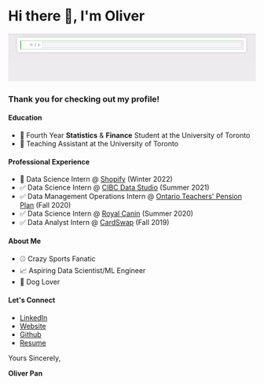 # Hi there 👋, I'm Oliver

![](https://github.com/oliverkpan/oliverkpan/blob/master/profile_vid.gif)

### Thank you for checking out my profile!

#### Education
- :school_satchel: Fourth Year **Statistics** & **Finance** Student at the University of Toronto
- :raising_hand: Teaching Assistant at the University of Toronto

#### Professional Experience
- :large_blue_diamond: Data Science Intern @ [Shopify](https://www.shopify.ca/) (Winter 2022)
- :white_check_mark: Data Science Intern @ [CIBC Data Studio](https://www.cibc.com/ca/features/cibc-data-studio.html) (Summer 2021)
- :white_check_mark: Data Management Operations Intern @ [Ontario Teachers' Pension Plan](https://www.otpp.com/) (Fall 2020)
- :white_check_mark: Data Science Intern @ [Royal Canin](https://www.royalcanin.com/ca/en_ca) (Summer 2020)
- :white_check_mark: Data Analyst Intern @ [CardSwap](www.cardswap.ca) (Fall 2019)

#### About Me
- :baseball: Crazy Sports Fanatic
- :chart_with_upwards_trend: Aspiring Data Scientist/ML Engineer
- :dog: Dog Lover

#### Let's Connect
- [LinkedIn](https://www.linkedin.com/in/oliverpan/)
- [Website](http://oliverkpan.com/)
- [Github](https://github.com/oliverkpan)
- [Resume](https://github.com/oliverkpan/oliverkpan.github.io/blob/master/files/OliverPanResume.pdf)



Yours Sincerely,

**Oliver Pan**


